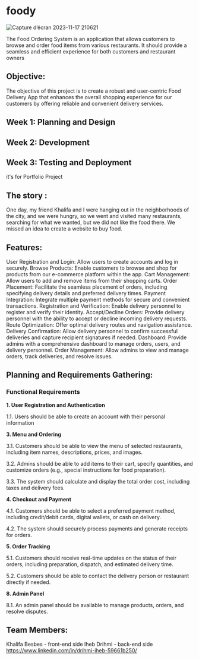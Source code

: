 # foody


![Capture d’écran 2023-11-17 210621](https://github.com/iheb-drihmi/foody/assets/112869342/e874160d-96b1-4600-9723-6b257a3ab686)


The Food Ordering System is an application that allows customers to browse and order food items from various restaurants. It should provide a seamless and efficient experience for both customers and restaurant owners
## Objective: 
The objective of this project is to create a robust and user-centric Food Delivery App that enhances the overall shopping experience for our customers by offering reliable and convenient delivery services.

## Week 1: Planning and Design
## Week 2: Development
## Week 3: Testing and Deployment
it's for Portfolio Project
## The story :
One day, my friend Khalifa and I were hanging out in the neighborhoods of the city, and we were hungry, so we went and visited many restaurants, searching for what we wanted, but we did not like the food there. We missed an idea to create a website to buy food.


## Features:
User Registration and Login: Allow users to create accounts and log in securely.
Browse Products: Enable customers to browse and shop for products from our e-commerce platform within the app.
Cart Management: Allow users to add and remove items from their shopping carts.
Order Placement: Facilitate the seamless placement of orders, including specifying delivery details and preferred delivery times.
Payment Integration: Integrate multiple payment methods for secure and convenient transactions.
Registration and Verification: Enable delivery personnel to register and verify their identity.
Accept/Decline Orders: Provide delivery personnel with the ability to accept or decline incoming delivery requests.
Route Optimization: Offer optimal delivery routes and navigation assistance.
Delivery Confirmation: Allow delivery personnel to confirm successful deliveries and capture recipient signatures if needed.
Dashboard: Provide admins with a comprehensive dashboard to manage orders, users, and delivery personnel.
Order Management: Allow admins to view and manage orders, track deliveries, and resolve issues.

## Planning and Requirements Gathering:

### **Functional Requirements**

**1. User Registration and Authentication**

1.1. Users should be able to create an account with their personal information 

**3. Menu and Ordering**

3.1. Customers should be able to view the menu of selected restaurants, including item names, descriptions, prices, and images.

3.2. Admins should be able to add items to their cart, specify quantities, and customize orders (e.g., special instructions for food preparation).

3.3. The system should calculate and display the total order cost, including taxes and delivery fees.

**4. Checkout and Payment**

4.1. Customers should be able to select a preferred payment method, including credit/debit cards, digital wallets, or cash on delivery.

4.2. The system should securely process payments and generate receipts for orders.

**5. Order Tracking**

5.1. Customers should receive real-time updates on the status of their orders, including preparation, dispatch, and estimated delivery time.

5.2. Customers should be able to contact the delivery person or restaurant directly if needed.

**8. Admin Panel**

8.1. An admin panel should be available to manage products, orders, and resolve disputes.
## Team Members:
Khalifa Besbes - front-end side
Iheb Drihmi - back-end side
https://www.linkedin.com/in/drihmi-iheb-59661b250/
